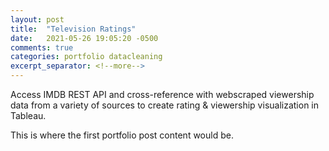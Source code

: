 ```yaml
---
layout: post
title:  "Television Ratings"
date:   2021-05-26 19:05:20 -0500
comments: true
categories: portfolio datacleaning
excerpt_separator: <!--more-->
---
```


Access IMDB REST API and cross-reference with webscraped viewership data from a variety of sources to create rating & viewership visualization in Tableau.
<!--more-->
This is where the first portfolio post content would be.
